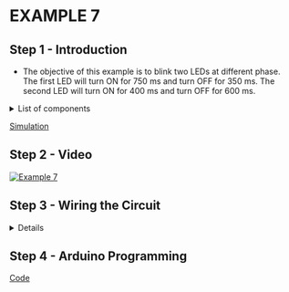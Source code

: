 # EXAMPLE 7

## Step 1 - Introduction

- The objective of this example is to blink two LEDs at different phase. The first LED will turn ON for 750 ms and turn OFF for 350 ms. The second LED will turn ON for 400 ms and turn OFF for 600 ms.

<details>
  <summary>
    List of components
  </summary>
  
  
  1. Arduino
  2. Two LEDs
  3. Two resistors
  4. Breadboard
  5. Jumpers
</details>

[Simulation](https://www.tinkercad.com/things/k9zOxMfowSv-esd-gpioe7)

## Step 2 - Video

[![Example 7](https://img.youtube.com/vi/CdAZZwLEciM/0.jpg)](https://youtu.be/CdAZZwLEciM)

## Step 3 - Wiring the Circuit

<details>
  <summary>Details</summary>
  
  <img src="/Images/ESD-GPIO_E7.png" height="500">  <img src="/Images/IMG_20201108_124849.jpg" height="500">
</details>

## Step 4 - Arduino Programming

[Code](https://github.com/muhdman/MCTE4342-ESD/edit/main/Week4-GPIO/Example_7/Example_7.ino)
